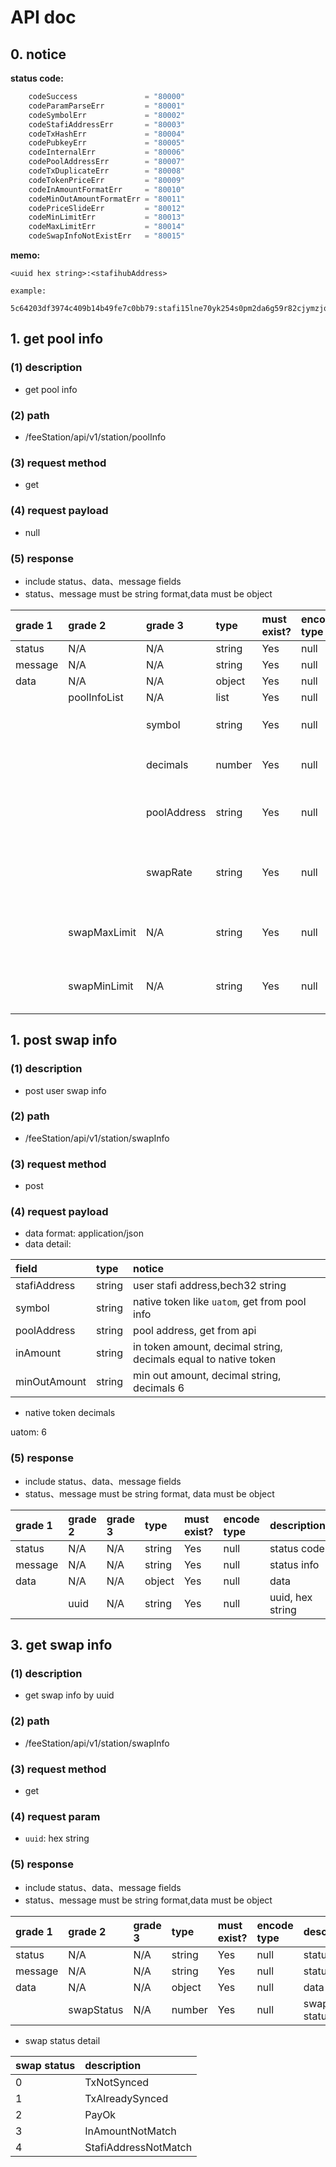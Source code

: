 # API doc


## 0. notice

**status code:**

```go
	codeSuccess               = "80000"
	codeParamParseErr         = "80001"
	codeSymbolErr             = "80002"
	codeStafiAddressErr       = "80003"
	codeTxHashErr             = "80004"
	codePubkeyErr             = "80005"
	codeInternalErr           = "80006"
	codePoolAddressErr        = "80007"
	codeTxDuplicateErr        = "80008"
	codeTokenPriceErr         = "80009"
	codeInAmountFormatErr     = "80010"
	codeMinOutAmountFormatErr = "80011"
	codePriceSlideErr         = "80012"
	codeMinLimitErr           = "80013"
	codeMaxLimitErr           = "80014"
	codeSwapInfoNotExistErr   = "80015"
```

**memo:**

```
<uuid hex string>:<stafihubAddress>

example:

5c64203df3974c409b14b49fe7c0bb79:stafi15lne70yk254s0pm2da6g59r82cjymzjqvvqxz7

```


## 1. get pool info

### (1) description

*  get pool info

### (2) path

* /feeStation/api/v1/station/poolInfo

### (3) request method

* get

### (4) request payload 

* null
 
### (5) response
* include status、data、message fields
* status、message must be string format,data must be object

| grade 1 | grade 2      | grade 3     | type   | must exist? | encode type | description                                      |
| :------ | :----------- | :---------- | :----- | :---------- | :---------- | :----------------------------------------------- |
| status  | N/A          | N/A         | string | Yes         | null        | status code                                      |
| message | N/A          | N/A         | string | Yes         | null        | status info                                      |
| data    | N/A          | N/A         | object | Yes         | null        | data                                             |
|         | poolInfoList | N/A         | list   | Yes         | null        | list                                             |
|         |              | symbol      | string | Yes         | null        | native token like `uatom`                        |
|         |              | decimals    | number | Yes         | null        | native token's decimals                          |
|         |              | poolAddress | string | Yes         | null        | pool address, bech32 string                      |
|         |              | swapRate    | string | Yes         | null        | fis amount = token amount * swapRate, decimals 6 |
|         | swapMaxLimit | N/A         | string | Yes         | null        | the max fis amount limit,  decimals 6            |
|         | swapMinLimit | N/A         | string | Yes         | null        | the min fis amount limit, decimals 6             |


## 1. post swap info

### (1) description

*  post user swap info

### (2) path

* /feeStation/api/v1/station/swapInfo

### (3) request method

* post

### (4) request payload 

* data format: application/json
* data detail:

| field        | type   | notice                                                          |
| :----------- | :----- | :-------------------------------------------------------------- |
| stafiAddress | string | user stafi address,bech32 string                                |
| symbol       | string | native token like `uatom`, get from pool info                   |
| poolAddress  | string | pool address, get from api                                      |
| inAmount     | string | in token amount, decimal string, decimals equal to native token |
| minOutAmount | string | min out amount, decimal string, decimals 6                      |

* native token decimals

uatom: 6


### (5) response
* include status、data、message fields
* status、message must be string format, data must be object

| grade 1 | grade 2 | grade 3 | type   | must exist? | encode type | description      |
| :------ | :------ | :------ | :----- | :---------- | :---------- | :--------------- |
| status  | N/A     | N/A     | string | Yes         | null        | status code      |
| message | N/A     | N/A     | string | Yes         | null        | status info      |
| data    | N/A     | N/A     | object | Yes         | null        | data             |
|         | uuid    | N/A     | string | Yes         | null        | uuid, hex string |
       


## 3. get swap info

### (1) description

*  get swap info by uuid

### (2) path

* /feeStation/api/v1/station/swapInfo

### (3) request method

* get

### (4) request param 

* `uuid`: hex string

### (5) response
* include status、data、message fields
* status、message must be string format,data must be object

| grade 1 | grade 2    | grade 3 | type   | must exist? | encode type | description |
| :------ | :--------- | :------ | :----- | :---------- | :---------- | :---------- |
| status  | N/A        | N/A     | string | Yes         | null        | status code |
| message | N/A        | N/A     | string | Yes         | null        | status info |
| data    | N/A        | N/A     | object | Yes         | null        | data        |
|         | swapStatus | N/A     | number | Yes         | null        | swap status |



* swap status detail

| swap status | description          |
| :---------- | :------------------- |
| 0           | TxNotSynced          |
| 1           | TxAlreadySynced      |
| 2           | PayOk                |
| 3           | InAmountNotMatch     |
| 4           | StafiAddressNotMatch |
